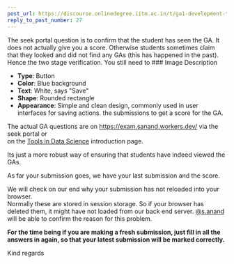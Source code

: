 ```yaml
---
post_url: https://discourse.onlinedegree.iitm.ac.in/t/ga1-development-tools-discussion-thread-tds-jan-2025/161083/28
reply_to_post_number: 27
---
```

The seek portal question is to confirm that the student has seen the GA. It does not actually give you a score. Otherwise students sometimes claim that they looked and did not find any GAs (this has happened in the past). Hence the two stage verification. You still need to ### Image Description

- **Type**: Button
- **Color**: Blue background
- **Text**: White, says "Save"
- **Shape**: Rounded rectangle
- **Appearance**: Simple and clean design, commonly used in user interfaces for saving actions. the submissions to get a score for the GA.

The actual GA questions are on <https://exam.sanand.workers.dev/> via the seek portal or  
on the [Tools in Data Science](https://tds.s-anand.net/#/) introduction page.

Its just a more robust way of ensuring that students have indeed viewed the GAs.

As far your submission goes, we have your last submission and the score. 

We will check on our end why your submission has not reloaded into your browser.  
Normally these are stored in session storage. So if your browser has deleted them, it might have not loaded from our back end server. [@s.anand](/u/s.anand) will be able to confirm the reason for this problem.

**For the time being if you are making a fresh submission, just fill in all the answers in again, so that your latest submission will be marked correctly.**

Kind regards